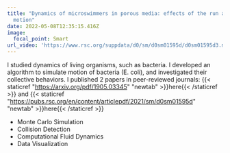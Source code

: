 ```yaml
---
title: "Dynamics of microswimmers in porous media: effects of the run and tumble
  motion"
date: 2022-05-08T12:35:15.416Z
image:
  focal_point: Smart
url_video: 'https://www.rsc.org/suppdata/d0/sm/d0sm01595d/d0sm01595d3.mp4'
---
```

I studied dynamics of living organisms, such as bacteria. I developed an algorithm to simulate motion of bacteria (E. coli), and investigated their collective behaviors. I published 2 papers in peer-reviewed journals: {{< staticref "https://arxiv.org/pdf/1905.03345" "newtab" >}}here{{< /staticref >}} and {{< staticref "https://pubs.rsc.org/en/content/articlepdf/2021/sm/d0sm01595d" "newtab" >}}here{{< /staticref >}}
- Monte Carlo Simulation
- Collision Detection
- Computational Fluid Dynamics
- Data Visualization
